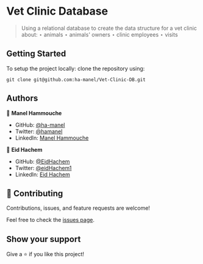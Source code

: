 # Vet Clinic Database

> Using a relational database to create the data structure for a vet clinic about:
> ⋆ animals
> ⋆ animals' owners
> ⋆ clinic employees
> ⋆ visits


## Getting Started

To setup the project locally: clone the repository using:

```
git clone git@github.com:ha-manel/Vet-Clinic-DB.git
```

## Authors

👤 **Manel Hammouche**

- GitHub: [@ha-manel](https://github.com/ha-manel)
- Twitter: [@hamanel](https://twitter.com/ha_manel_)
- LinkedIn: [Manel Hammouche](https://www.linkedin.com/in/manel-hammouche/)

👤 **Eid Hachem**

- GitHub: [@EidHachem](https://github.com/EidHachem)
- Twitter: [@eidHachem1](https://twitter.com/@eidHachem1)
- LinkedIn: [Eid Hachem](https://www.linkedin.com/in/eid-hachem/)

## 🤝 Contributing

Contributions, issues, and feature requests are welcome!

Feel free to check the [issues page](../../issues/).

## Show your support

Give a ⭐️ if you like this project!

